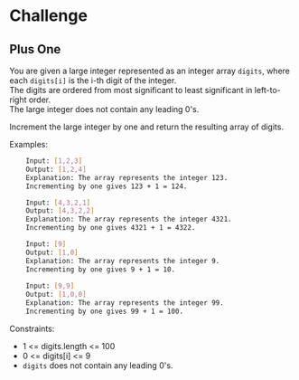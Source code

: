 # Challenge

## Plus One

You are given a large integer represented as an integer array `digits`, where each `digits[i]` is the i-th digit of the integer.  
The digits are ordered from most significant to least significant in left-to-right order.  
The large integer does not contain any leading 0's.  

Increment the large integer by one and return the resulting array of digits.  

Examples:
```bash
    Input: [1,2,3]
    Output: [1,2,4]
    Explanation: The array represents the integer 123.
    Incrementing by one gives 123 + 1 = 124.

    Input: [4,3,2,1]
    Output: [4,3,2,2]
    Explanation: The array represents the integer 4321.
    Incrementing by one gives 4321 + 1 = 4322.

    Input: [9]
    Output: [1,0]
    Explanation: The array represents the integer 9.
    Incrementing by one gives 9 + 1 = 10.
    
    Input: [9,9]
    Output: [1,0,0]
    Explanation: The array represents the integer 99.
    Incrementing by one gives 99 + 1 = 100.
````

Constraints:
* 1 <= digits.length <= 100
* 0 <= digits\[i] <= 9
* `digits` does not contain any leading 0's.


